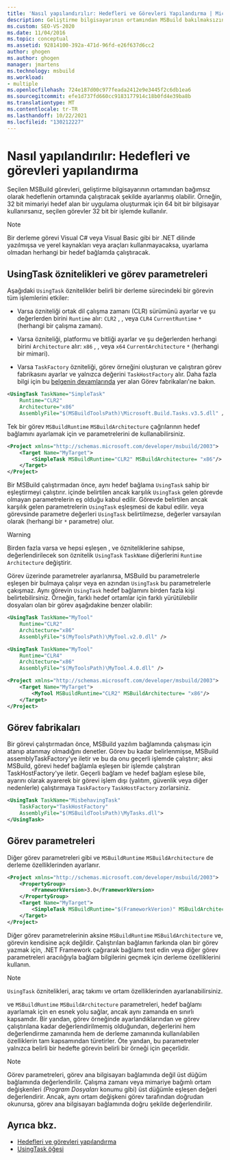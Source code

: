 ```yaml
---
title: 'Nasıl yapılandırılır: Hedefleri ve Görevleri Yapılandırma | Microsoft Docs'
description: Geliştirme bilgisayarının ortamından MSBuild bakılmaksızın, seçilen görev ve görevleri hedeflenin ortamında çalıştıracak şekilde ayarlamayı öğrenin.
ms.custom: SEO-VS-2020
ms.date: 11/04/2016
ms.topic: conceptual
ms.assetid: 92814100-392a-471d-96fd-e26f637d6cc2
author: ghogen
ms.author: ghogen
manager: jmartens
ms.technology: msbuild
ms.workload:
- multiple
ms.openlocfilehash: 724e187d00c977feada2412e9e3445f2c6db1ea6
ms.sourcegitcommit: efe1d737fd660cc9183177914c18b0fd4e39ba8b
ms.translationtype: MT
ms.contentlocale: tr-TR
ms.lasthandoff: 10/22/2021
ms.locfileid: "130212227"
---
```

# <a name="how-to-configure-targets-and-tasks"></a>Nasıl yapılandırılır: Hedefleri ve görevleri yapılandırma

Seçilen MSBuild görevleri, geliştirme bilgisayarının ortamından bağımsız olarak hedeflenin ortamında çalıştıracak şekilde ayarlanmış olabilir. Örneğin, 32 bit mimariyi hedef alan bir uygulama oluşturmak için 64 bit bir bilgisayar kullanırsanız, seçilen görevler 32 bit bir işlemde kullanılır.

> [!NOTE]
> Bir derleme görevi Visual C# veya Visual Basic gibi bir .NET dilinde yazılmışsa ve yerel kaynakları veya araçları kullanmayacaksa, uyarlama olmadan herhangi bir hedef bağlamda çalıştıracak.

## <a name="usingtask-attributes-and-task-parameters"></a>UsingTask öznitelikleri ve görev parametreleri

Aşağıdaki `UsingTask` öznitelikler belirli bir derleme sürecindeki bir görevin tüm işlemlerini etkiler:

- Varsa özniteliği ortak dil çalışma zamanı (CLR) sürümünü ayarlar ve şu değerlerden birini `Runtime` alır: `CLR2` , , veya `CLR4` `CurrentRuntime` `*` (herhangi bir çalışma zamanı).

- Varsa özniteliği, platformu ve bitliği ayarlar ve şu değerlerden herhangi birini `Architecture` alır: `x86` , , veya `x64` `CurrentArchitecture` `*` (herhangi bir mimari).

- Varsa `TaskFactory` özniteliği, görev örneğini oluşturan ve çalıştıran görev fabrikasını ayarlar ve yalnızca değerini `TaskHostFactory` alır. Daha fazla bilgi için bu [belgenin devamlarında](#task-factories) yer alan Görev fabrikaları'ne bakın.

```xml
<UsingTask TaskName="SimpleTask"
    Runtime="CLR2"
    Architecture="x86"
    AssemblyFile="$(MSBuildToolsPath)\Microsoft.Build.Tasks.v3.5.dll" />
```

Tek bir görev `MSBuildRuntime` `MSBuildArchitecture` çağrılarının hedef bağlamını ayarlamak için ve parametrelerini de kullanabilirsiniz.

```xml
<Project xmlns="http://schemas.microsoft.com/developer/msbuild/2003">
    <Target Name="MyTarget">
        <SimpleTask MSBuildRuntime="CLR2" MSBuildArchitecture= "x86"/>
    </Target>
</Project>
```

Bir MSBuild çalıştırmadan önce, aynı hedef bağlama `UsingTask` sahip bir eşleştirmeyi çalıştırır. içinde belirtilen ancak karşılık `UsingTask` gelen görevde olmayan parametrelerin eş olduğu kabul edilir. Görevde belirtilen ancak karşılık gelen parametrelerin `UsingTask` eşleşmesi de kabul edilir. veya görevsinde parametre değerleri `UsingTask` belirtilmezse, değerler varsayılan olarak (herhangi bir `*` parametre) olur.

> [!WARNING]
> Birden fazla varsa ve hepsi eşleşen , ve özniteliklerine sahipse, değerlendirilecek son öznitelik `UsingTask` `TaskName` diğerlerini `Runtime` `Architecture` değiştirir.

 Görev üzerinde parametreler ayarlanırsa, MSBuild bu parametrelerle eşleşen bir bulmaya çalışır veya en azından `UsingTask` bu parametrelerle çakışmaz. Aynı görevin `UsingTask` hedef bağlamını birden fazla kişi belirtebilirsiniz. Örneğin, farklı hedef ortamlar için farklı yürütülebilir dosyaları olan bir görev aşağıdakine benzer olabilir:

```xml
<UsingTask TaskName="MyTool"
    Runtime="CLR2"
    Architecture="x86"
    AssemblyFile="$(MyToolsPath)\MyTool.v2.0.dll" />

<UsingTask TaskName="MyTool"
    Runtime="CLR4"
    Architecture="x86"
    AssemblyFile="$(MyToolsPath)\MyTool.4.0.dll" />

<Project xmlns="http://schemas.microsoft.com/developer/msbuild/2003">
    <Target Name="MyTarget">
        <MyTool MSBuildRuntime="CLR2" MSBuildArchitecture= "x86"/>
    </Target>
</Project>

```

## <a name="task-factories"></a>Görev fabrikaları

Bir görevi çalıştırmadan önce, MSBuild yazılım bağlamında çalışması için atanıp atanmay olmadığını denetler. Görev bu kadar belirlenmişse, MSBuild assemblyTaskFactory'ye iletir ve bu da onu geçerli işlemde çalıştırır; aksi MSBuild, görevi hedef bağlamla eşleşen bir işlemde çalıştıran TaskHostFactory'ye iletir. Geçerli bağlam ve hedef bağlam eşlese bile, ayarını olarak ayarerek bir görevi işlem dışı (yalıtım, güvenlik veya diğer nedenlerle) çalıştırmaya `TaskFactory` `TaskHostFactory` zorlarsiniz.

```xml
<UsingTask TaskName="MisbehavingTask"
    TaskFactory="TaskHostFactory"
    AssemblyFile="$(MSBuildToolsPath)\MyTasks.dll">
</UsingTask>
```

## <a name="phantom-task-parameters"></a>Görev parametreleri

Diğer görev parametreleri gibi ve `MSBuildRuntime` `MSBuildArchitecture` de derleme özelliklerinden ayarlanır.

```xml
<Project xmlns="http://schemas.microsoft.com/developer/msbuild/2003">
    <PropertyGroup>
        <FrameworkVersion>3.0</FrameworkVersion>
    </PropertyGroup>
    <Target Name="MyTarget">
        <SimpleTask MSBuildRuntime="$(FrameworkVerion)" MSBuildArchitecture= "x86"/>
    </Target>
</Project>
```

Diğer görev parametrelerinin aksine `MSBuildRuntime` `MSBuildArchitecture` ve, görevin kendisine açık değildir. Çalıştırılan bağlamın farkında olan bir görev yazmak için, .NET Framework çağırarak bağlamı test edin veya diğer görev parametreleri aracılığıyla bağlam bilgilerini geçmek için derleme özelliklerini kullanın.

> [!NOTE]
> `UsingTask` öznitelikleri, araç takımı ve ortam özelliklerinden ayarlanabilirsiniz.

ve `MSBuildRuntime` `MSBuildArchitecture` parametreleri, hedef bağlamı ayarlamak için en esnek yolu sağlar, ancak aynı zamanda en sınırlı kapsamdır. Bir yandan, görev örneğinde ayarlandıklarından ve görev çalıştırılana kadar değerlendirilmemiş olduğundan, değerlerini hem değerlendirme zamanında hem de derleme zamanında kullanılabilen özelliklerin tam kapsamından türetirler. Öte yandan, bu parametreler yalnızca belirli bir hedefte görevin belirli bir örneği için geçerlidir.

> [!NOTE]
> Görev parametreleri, görev ana bilgisayarı bağlamında değil üst düğüm bağlamında değerlendirilir. Çalışma zamanı veya mimariye bağımlı ortam değişkenleri *(Program Dosyaları* konumu gibi) üst düğümle eşleşen değeri değerlendirir. Ancak, aynı ortam değişkeni görev tarafından doğrudan okunursa, görev ana bilgisayarı bağlamında doğru şekilde değerlendirilir.

## <a name="see-also"></a>Ayrıca bkz.

- [Hedefleri ve görevleri yapılandırma](../msbuild/configure-tasks.md)
- [UsingTask öğesi](../msbuild/usingtask-element-msbuild.md)
